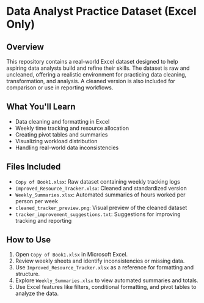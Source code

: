 #  Data Analyst Practice Dataset (Excel Only)

## Overview
This repository contains a real-world Excel dataset designed to help aspiring data analysts build and refine their skills. The dataset is raw and uncleaned, offering a realistic environment for practicing data cleaning, transformation, and analysis. A cleaned version is also included for comparison or use in reporting workflows.

##  What You'll Learn
- Data cleaning and formatting in Excel
- Weekly time tracking and resource allocation
- Creating pivot tables and summaries
- Visualizing workload distribution
- Handling real-world data inconsistencies

##  Files Included
- `Copy of Book1.xlsx`: Raw dataset containing weekly tracking logs
- `Improved_Resource_Tracker.xlsx`: Cleaned and standardized version
- `Weekly_Summaries.xlsx`: Automated summaries of hours worked per person per week
- `cleaned_tracker_preview.png`: Visual preview of the cleaned dataset
- `tracker_improvement_suggestions.txt`: Suggestions for improving tracking and reporting

##  How to Use
1. Open `Copy of Book1.xlsx` in Microsoft Excel.
2. Review weekly sheets and identify inconsistencies or missing data.
3. Use `Improved_Resource_Tracker.xlsx` as a reference for formatting and structure.
4. Explore `Weekly_Summaries.xlsx` to view automated summaries and totals.
5. Use Excel features like filters, conditional formatting, and pivot tables to analyze the data.
